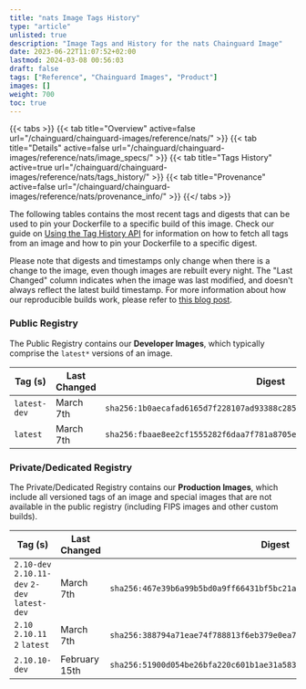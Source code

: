 ```yaml
---
title: "nats Image Tags History"
type: "article"
unlisted: true
description: "Image Tags and History for the nats Chainguard Image"
date: 2023-06-22T11:07:52+02:00
lastmod: 2024-03-08 00:56:03
draft: false
tags: ["Reference", "Chainguard Images", "Product"]
images: []
weight: 700
toc: true
---
```


{{< tabs >}}
{{< tab title="Overview" active=false url="/chainguard/chainguard-images/reference/nats/" >}}
{{< tab title="Details" active=false url="/chainguard/chainguard-images/reference/nats/image_specs/" >}}
{{< tab title="Tags History" active=true url="/chainguard/chainguard-images/reference/nats/tags_history/" >}}
{{< tab title="Provenance" active=false url="/chainguard/chainguard-images/reference/nats/provenance_info/" >}}
{{</ tabs >}}

The following tables contains the most recent tags and digests that can be used to pin your Dockerfile to a specific build of this image. Check our guide on [Using the Tag History API](/chainguard/chainguard-images/using-the-tag-history-api/) for information on how to fetch all tags from an image and how to pin your Dockerfile to a specific digest.

Please note that digests and timestamps only change when there is a change to the image, even though images are rebuilt every night. The "Last Changed" column indicates when the image was last modified, and doesn't always reflect the latest build timestamp. For more information about how our reproducible builds work, please refer to [this blog post](https://www.chainguard.dev/unchained/reproducing-chainguards-reproducible-image-builds).

### Public Registry
The Public Registry contains our **Developer Images**, which typically comprise the `latest*` versions of an image.

| Tag (s)       | Last Changed | Digest                                                                    |
|---------------|--------------|---------------------------------------------------------------------------|
|  `latest-dev` | March 7th    | `sha256:1b0aecafad6165d7f228107ad93388c285c312597550f91a548ce1bd8f68487a` |
|  `latest`     | March 7th    | `sha256:fbaae8ee2cf1555282f6daa7f781a8705e5a515ca24c0d967ba21f984e424b2f` |


### Private/Dedicated Registry
The Private/Dedicated Registry contains our **Production Images**, which include all versioned tags of an image and special images that are not available in the public registry (including FIPS images and other custom builds).

| Tag (s)                                        | Last Changed  | Digest                                                                    |
|------------------------------------------------|---------------|---------------------------------------------------------------------------|
|  `2.10-dev` `2.10.11-dev` `2-dev` `latest-dev` | March 7th     | `sha256:467e39b6a99b5bd0a9ff66431bf5bc21a1f25837e1359ce90d289fd4937b1fc3` |
|  `2.10` `2.10.11` `2` `latest`                 | March 7th     | `sha256:388794a71eae74f788813f6eb379e0ea75822dab863d182eec84be1a46461d3c` |
|  `2.10.10-dev`                                 | February 15th | `sha256:51900d054be26bfa220c601b1ae31a58395b95141d1d92ecf5f5e50c3e128684` |

